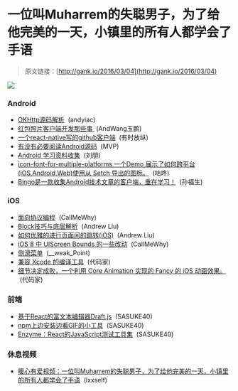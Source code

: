 # 一位叫Muharrem的失聪男子，为了给他完美的一天，小镇里的所有人都学会了手语

> 原文链接：[http://gank.io/2016/03/04](http://gank.io/2016/03/04)

![](http://ww4.sinaimg.cn/large/7a8aed7bjw1f1klhuc8w5j20d30h9gn8.jpg)

### Android

* [OKHttp源码解析](http://frodoking.github.io/2015/03/12/android) &nbsp;(andyiac)
* [红包照片客户端开发那些事&nbsp;](https://mp.weixin.qq.com/s?__biz=MzAwNDY1ODY2OQ==&amp) (AndWang玉鹏)
* [一个react-native写的github客户端](https://github.com/xiekw2010/react) &nbsp;(有时放纵)
* [有没有必要阅读Android源码](http://kaedea.com/2016/02/08/android) &nbsp;(MVP)
* [Android 学习资料收集](http://www.jianshu.com/p/af2de05aadff) &nbsp;(刘朋)
* [icon-font-for-multiple-platforms 一个Demo 展示了如何跨平台(iOS,Android,Web)使用从 Setch 导出的图标。](https://github.com/liaohuqiu/icon) &nbsp;(咕咚)
* [Bingo是一款收集Android技术文章的客户端，重在学习！](https://github.com/sfsheng0322/Bingo) &nbsp;(孙福生)

### iOS

* [面向协议编程](https://medium.com/the) &nbsp;(CallMeWhy)
* [Block技巧与底层解析](http://www.jianshu.com/p/51d04b7639f1) &nbsp;(Andrew Liu)
* [如何优雅的进行页面间的跳转(iOS)](http://gaonan.me/2015/07/23/%E5%A6%82%E4%BD%95%E4%BC%98%E9%9B%85%E7%9A%84%E8%BF%9B%E8%A1%8C%E9%A1%B5%E9%9D%A2%E9%97%B4%E7%9A%84%E8%B7%B3%E8%BD%AC/) &nbsp;(Andrew Liu)
* [iOS 8 中 UIScreen Bounds 的一些改动](http://useyourloaf.com/blog/2015/06/01/uiscreen) &nbsp;(CallMeWhy)
* [侧滑菜单](https://github.com/Friend) &nbsp;(__weak_Point)
* [兼容 Xcode 的编译工具](https://github.com/facebook/xcbuild) &nbsp;(代码家)
* [细节决定成败，一个利用 Core Animation 实现的 Fancy 的 iOS 动画效果。](https://github.com/krzysztofzablocki/DetailsMatter) &nbsp;(代码家)

### 前端

* [基于React的富文本编辑器Draft.js](https://facebook.github.io/draft) &nbsp;(SASUKE40)
* [npm上边安装边看GIF的小工具](https://github.com/vdemedes/gifi) &nbsp;(SASUKE40)
* [Enzyme：React的JavaScript测试工具集](https://github.com/airbnb/enzyme) &nbsp;(SASUKE40)

### 休息视频

* [暖心有爱视频：一位叫Muharrem的失聪男子，为了给他完美的一天，小镇里的所有人都学会了手语](http://video.weibo.com/show?fid=1034) &nbsp;(lxxself)

